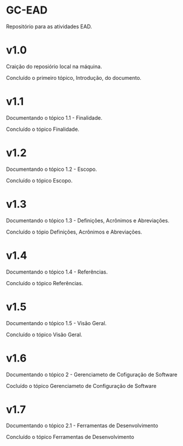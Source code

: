 # GC-EAD
Repositório para as atividades EAD.

# v1.0
Craição do reposiório local na máquina.

Concluído o primeiro tópico, Introdução, do documento.

# v1.1
Documentando o tópico 1.1 - Finalidade.

Concluído o tópico Finalidade.

# v1.2
Documentando o tópico 1.2 - Escopo.

Concluído o tópico Escopo.

# v1.3
Documentando o tópico 1.3 - Definições, Acrônimos e Abreviações.

Concluído o tópio Definições, Acrônimos e Abreviações.

# v1.4
Documentando o tópico 1.4 - Referências.

Concluído o tópico Referências.

# v1.5
Documentando o tópico 1.5 - Visão Geral.

Concluído o tópico Visão Geral.

# v1.6
Documentando o tópico 2 - Gerenciameto de Cofiguração de Software

Cocluído o tópico Gerenciameto de Configuração de Software

# v1.7
Documentando o tópico 2.1 - Ferramentas de Desenvolvimento

Concluído o tópico Ferramentas de Desenvolvimento